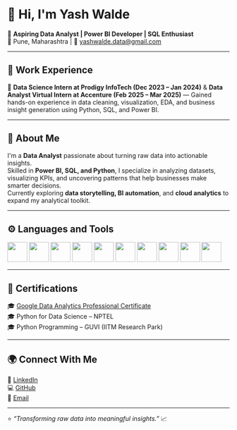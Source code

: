 # 👋 Hi, I'm Yash Walde  

🎯 **Aspiring Data Analyst | Power BI Developer | SQL Enthusiast**  
📍 Pune, Maharashtra | 💌 [yashwalde.data@gmail.com](mailto:yashwalde.data@gmail.com)  

---

## 💼 Work Experience  
🧠 **Data Science Intern at Prodigy InfoTech (Dec 2023 – Jan 2024)** & **Data Analyst Virtual Intern at Accenture (Feb 2025 – Mar 2025)** — Gained hands-on experience in data cleaning, visualization, EDA, and business insight generation using Python, SQL, and Power BI.  

---

## 🧠 About Me  

I'm a **Data Analyst** passionate about turning raw data into actionable insights.  
Skilled in **Power BI, SQL, and Python**, I specialize in analyzing datasets, visualizing KPIs, and uncovering patterns that help businesses make smarter decisions.  
Currently exploring **data storytelling, BI automation**, and **cloud analytics** to expand my analytical toolkit.  

---

## ⚙️ Languages and Tools  

<p align="left">
  <img src="https://cdn.jsdelivr.net/gh/devicons/devicon/icons/python/python-original.svg" width="45" height="45"/>
  <img src="https://cdn.jsdelivr.net/gh/devicons/devicon/icons/mysql/mysql-original.svg" width="45" height="45"/>
  <img src="https://cdn.jsdelivr.net/gh/devicons/devicon/icons/pandas/pandas-original.svg" width="45" height="45"/>
  <img src="https://cdn.jsdelivr.net/gh/devicons/devicon/icons/numpy/numpy-original.svg" width="45" height="45"/>
  <img src="https://cdn.jsdelivr.net/gh/devicons/devicon/icons/tableau/tableau-original.svg" width="45" height="45"/>
  <img src="https://cdn.jsdelivr.net/gh/devicons/devicon/icons/microsoft/microsoft-original.svg" width="45" height="45"/>
  <img src="https://cdn.jsdelivr.net/gh/devicons/devicon/icons/git/git-original.svg" width="45" height="45"/>
  <img src="https://cdn.jsdelivr.net/gh/devicons/devicon/icons/github/github-original.svg" width="45" height="45"/>
  <img src="https://cdn.jsdelivr.net/gh/devicons/devicon/icons/vscode/vscode-original.svg" width="45" height="45"/>
  <img src="https://cdn.jsdelivr.net/gh/devicons/devicon/icons/azure/azure-original.svg" width="45" height="45"/>
</p>

---

## 📜 Certifications  

🎓 [Google Data Analytics Professional Certificate](https://www.coursera.org/account/accomplishments/professional-cert/986IP196J3M2)  
🎓 Python for Data Science – NPTEL  
🎓 Python Programming – GUVI (IITM Research Park)  

---

## 🌍 Connect With Me  

🔗 [LinkedIn](https://www.linkedin.com/in/yashwalde/)  
💻 [GitHub](https://github.com/YashWalde)  
📧 [Email](mailto:yashwalde.data@gmail.com)  

---

⭐ *“Transforming raw data into meaningful insights.”* 📈  


<!--
**YashWalde/YashWalde** is a ✨ _special_ ✨ repository because its `README.md` (this file) appears on your GitHub profile.

Here are some ideas to get you started:

- 🔭 I’m currently working on ...
- 🌱 I’m currently learning ...
- 👯 I’m looking to collaborate on ...
- 🤔 I’m looking for help with ...
- 💬 Ask me about ...
- 📫 How to reach me: ...
- 😄 Pronouns: ...
- ⚡ Fun fact: ...
-->
